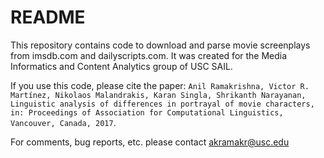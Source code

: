 # README #

This repository contains code to download and parse movie screenplays
from imsdb.com and dailyscripts.com. It was created for the Media Informatics
and Content Analytics group of USC SAIL.

If you use this code, please cite the paper: `Anil Ramakrishna, Victor R. Martínez, Nikolaos Malandrakis, Karan Singla, Shrikanth Narayanan, Linguistic analysis of differences in portrayal of movie characters, in: Proceedings of Association for Computational Linguistics, Vancouver, Canada, 2017`. 

For comments, bug reports, etc. please contact akramakr@usc.edu


